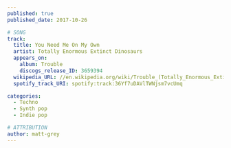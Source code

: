 ```yaml
---
published: true
published_date: 2017-10-26

# SONG
track:
  title: You Need Me On My Own
  artist: Totally Enormous Extinct Dinosaurs
  appears_on:
    album: Trouble
    discogs_release_ID: 3659394
  wikipedia_URL: //en.wikipedia.org/wiki/Trouble_(Totally_Enormous_Extinct_Dinosaurs_album)
  spotify_track_URI: spotify:track:36Yf7uDAVlTWNjsm7vcUmq

categories:
  - Techno
  - Synth pop
  - Indie pop

# ATTRIBUTION
author: matt-grey
---
```

